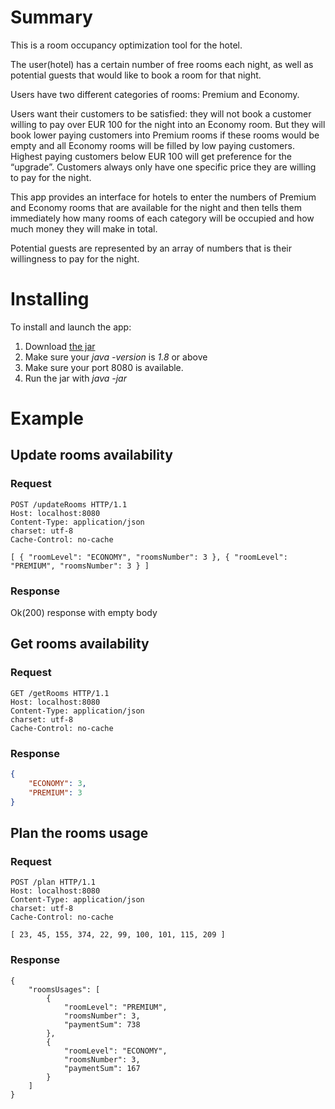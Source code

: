 # Summary
This is a room occupancy optimization tool for the hotel.

The user(hotel) has a certain number of free rooms each night, as well as potential guests that would like to book a room for that night.

Users have two different categories of rooms: Premium and Economy. 

Users want their customers to be satisfied: they will not book a customer willing to pay over EUR 100 for the night into an Economy room. But they will book lower paying customers into Premium rooms if these rooms would be empty and all Economy rooms will be filled by low paying customers. Highest paying customers below EUR 100 will get preference for the “upgrade”. Customers always only have one specific price they are willing to pay for the night.

This app provides an interface for hotels to enter the numbers of Premium and Economy rooms that are available for the night and then tells them immediately how many rooms of each category will be occupied and how much money they will make in total. 

Potential guests are represented by an array of numbers that is their willingness to pay for the night.

# Installing
To install and launch the app:
1. Download [the jar](https://github.com/shtykh/room-planner/raw/master/bin/room-planner-1.0.0.jar)
2. Make sure your _java -version_ is _1.8_ or above
3. Make sure your port 8080 is available.
3. Run the jar with _java -jar_
# Example
## Update rooms availability
### Request
```
POST /updateRooms HTTP/1.1
Host: localhost:8080
Content-Type: application/json
charset: utf-8
Cache-Control: no-cache

[ { "roomLevel": "ECONOMY", "roomsNumber": 3 }, { "roomLevel": "PREMIUM", "roomsNumber": 3 } ]
```
### Response
Ok(200) response with empty body
## Get rooms availability
### Request
```
GET /getRooms HTTP/1.1
Host: localhost:8080
Content-Type: application/json
charset: utf-8
Cache-Control: no-cache
```
### Response
```json
{
    "ECONOMY": 3,
    "PREMIUM": 3
}
```
## Plan the rooms usage
### Request
```
POST /plan HTTP/1.1
Host: localhost:8080
Content-Type: application/json
charset: utf-8
Cache-Control: no-cache

[ 23, 45, 155, 374, 22, 99, 100, 101, 115, 209 ]
```
### Response 
```
{
    "roomsUsages": [
        {
            "roomLevel": "PREMIUM",
            "roomsNumber": 3,
            "paymentSum": 738
        },
        {
            "roomLevel": "ECONOMY",
            "roomsNumber": 3,
            "paymentSum": 167
        }
    ]
}
```
